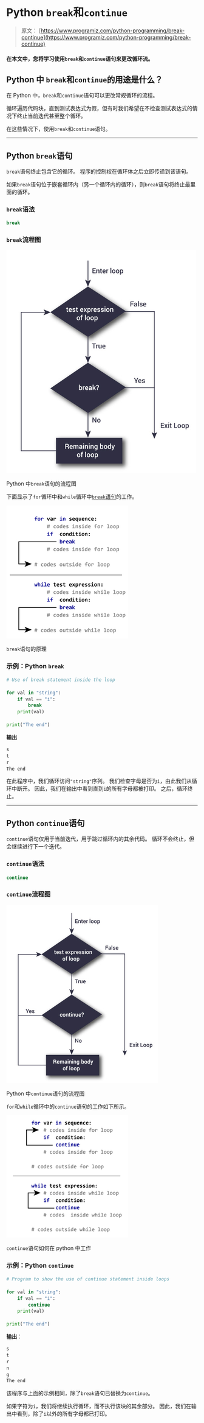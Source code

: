 # Python `break`和`continue`

> 原文： [https://www.programiz.com/python-programming/break-continue](https://www.programiz.com/python-programming/break-continue)

#### 在本文中，您将学习使用`break`和`continue`语句来更改循环流。

## Python 中 `break`和`continue`的用途是什么？

在 Python 中，`break`和`continue`语句可以更改常规循环的流程。

循环遍历代码块，直到测试表达式为假，但有时我们希望在不检查测试表达式的情况下终止当前迭代甚至整个循环。

在这些情况下，使用`break`和`continue`语句。

* * *

## Python `break`语句

`break`语句终止包含它的循环。 程序的控制权在循环体之后立即传递到该语句。

如果`break`语句位于嵌套循环内（另一个循环内的循环），则`break`语句将终止最里面的循环。

### `break`语法

```py
break
```

### `break`流程图

![Flowchart of break statement in Python](img/45ab60b74c9df2e1dcbdad452de07fd9.png "break Statement")

Python 中`break`语句的流程图



下面显示了`for`循环中和`while`循环中[`break`语句](https://www.programiz.com/python-programming/for-loop)的工作。

![How the break statement works in Python](img/accebe7e5997e0d60b50265a8008db1a.png "How break statement works")

`break`语句的原理



### 示例：Python `break`

```py
# Use of break statement inside the loop

for val in "string":
    if val == "i":
        break
    print(val)

print("The end")
```

**输出**

```py
s
t
r
The end
```

在此程序中，我们循环访问`"string"`序列。 我们检查字母是否为`i`，由此我们从循环中断开。 因此，我们在输出中看到直到`i`的所有字母都被打印。 之后，循环终止。

* * *

## Python `continue`语句

`continue`语句仅用于当前迭代，用于跳过循环内的其余代码。 循环不会终止，但会继续进行下一个迭代。

### `continue`语法

```py
continue
```

### `continue`流程图

![Flowchart of continue statement in Python](img/d2325cc713b1c854ad54035b67cb3878.png "continue Statement")

Python 中`continue`语句的流程图



`for`和`while`循环中的`continue`语句的工作如下所示。

![How continue statement works in python](img/c085ea36c70b914ad24a1d026f5247dd.png "How continue statement works")

`continue`语句如何在 python 中工作


### 示例：Python `continue`

```py
# Program to show the use of continue statement inside loops

for val in "string":
    if val == "i":
        continue
    print(val)

print("The end")
```

**输出**：

```py
s
t
r
n
g
The end
```

该程序与上面的示例相同，除了`break`语句已替换为`continue`。

如果字符为`i`，我们将继续执行循环，而不执行该块的其余部分。 因此，我们在输出中看到，除了`i`以外的所有字母都已打印。